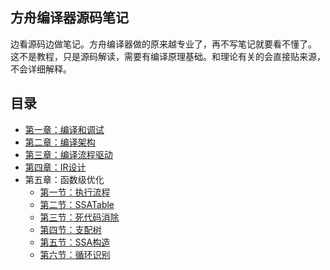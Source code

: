 ## 方舟编译器源码笔记
边看源码边做笔记。方舟编译器做的原来越专业了，再不写笔记就要看不懂了。  
这不是教程，只是源码解读，需要有编译原理基础。和理论有关的会直接贴来源，不会详细解释。

## 目录
+ [第一章：编译和调试](./Chapter1-Build&Debug.md)
+ [第二章：编译架构](./Chapter2-Architecture.md)
+ [第三章：编译流程驱动](./Chapter3-DriverDesign.md)
+ [第四章：IR设计](./Chapter4-IRDesign.md)
+ 第五章：函数级优化
    + [第一节：执行流程](./Chapter5-FunctionPhase-Section1-Launch.md)
    + [第二节：SSATable](Chapter5-FunctionPhase-Section3-me_ssa_tab.md)
    + [第三节：死代码消除](./Chapter5-FunctionPhase-Section2-me_dse.md)
    + [第四节：支配树](./Chapter5-FunctionPhase-Section4-me_dominance.md)
    + [第五节：SSA构造](./Chapter5-FunctionPhase-Section5-me_ssa.md)
    + [第六节：循环识别](./Chapter5-FunctionPhase-Section6-me_loop_analysis.md)